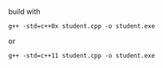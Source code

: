 build with
```
g++ -std=c++0x student.cpp -o student.exe
```
or
```
g++ -std=c++11 student.cpp -o student.exe
```
